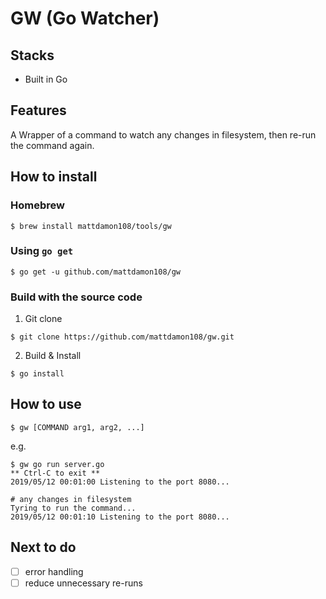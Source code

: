# GW (Go Watcher)

## Stacks

- Built in Go

## Features

A Wrapper of a command to watch any changes in filesystem, then re-run the command again.

## How to install

### Homebrew

```shell
$ brew install mattdamon108/tools/gw
```

### Using `go get`

```shell
$ go get -u github.com/mattdamon108/gw
```

### Build with the source code

1. Git clone

```shell
$ git clone https://github.com/mattdamon108/gw.git
```

2. Build & Install

```shell
$ go install
```

## How to use

```shell
$ gw [COMMAND arg1, arg2, ...]
```

e.g.

```shell
$ gw go run server.go
** Ctrl-C to exit **
2019/05/12 00:01:00 Listening to the port 8080...

# any changes in filesystem
Tyring to run the command...
2019/05/12 00:01:10 Listening to the port 8080...
```

## Next to do

- [ ] error handling
- [ ] reduce unnecessary re-runs
